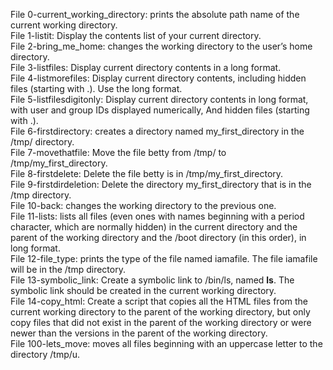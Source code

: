 File 0-current_working_directory: prints the absolute path name of the current working directory.  
File 1-listit: Display the contents list of your current directory.  
File 2-bring_me_home: changes the working directory to the user’s home directory.  
File 3-listfiles: Display current directory contents in a long format.  
File 4-listmorefiles: Display current directory contents, including hidden files (starting with .). Use the long format.  
File 5-listfilesdigitonly: Display current directory contents in long format, with user and group IDs displayed numerically, And hidden files (starting with .).  
File 6-firstdirectory: creates a directory named my_first_directory in the /tmp/ directory.  
File 7-movethatfile: Move the file betty from /tmp/ to /tmp/my_first_directory.  
File 8-firstdelete: Delete the file betty is in /tmp/my_first_directory.  
File 9-firstdirdeletion: Delete the directory my_first_directory that is in the /tmp directory.  
File 10-back: changes the working directory to the previous one.  
File 11-lists: lists all files (even ones with names beginning with a period character, which are normally hidden) in the current directory and the parent of the working directory and the /boot directory (in this order), in long format.  
File 12-file_type: prints the type of the file named iamafile. The file iamafile will be in the /tmp directory.  
File 13-symbolic_link: Create a symbolic link to /bin/ls, named __ls__. The symbolic link should be created in the current working directory.  
File 14-copy_html: Create a script that copies all the HTML files from the current working directory to the parent of the working directory, but only copy files that did not exist in the parent of the working directory or were newer than the versions in the parent of the working directory.  
File 100-lets_move: moves all files beginning with an uppercase letter to the directory /tmp/u.  

